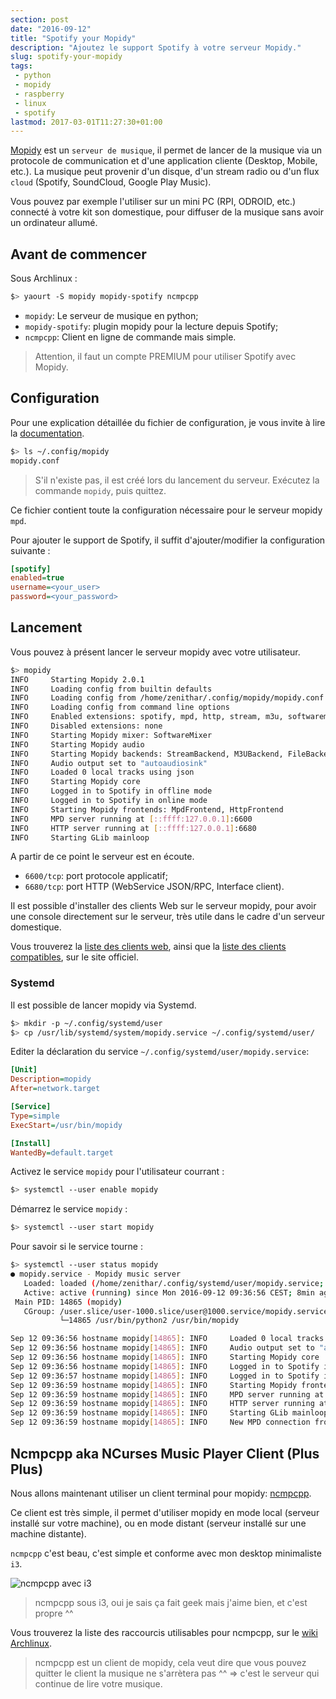 ```yaml
---
section: post
date: "2016-09-12"
title: "Spotify your Mopidy"
description: "Ajoutez le support Spotify à votre serveur Mopidy."
slug: spotify-your-mopidy
tags:
 - python
 - mopidy
 - raspberry
 - linux
 - spotify
lastmod: 2017-03-01T11:27:30+01:00
---
```


[Mopidy](https://www.mopidy.com) est un `serveur de musique`, il permet de lancer
de la musique via un protocole de communication et d'une application cliente
(Desktop, Mobile, etc.). La musique peut provenir d'un disque, d'un stream radio
ou d'un flux `cloud` (Spotify, SoundCloud, Google Play Music).

Vous pouvez par exemple l'utiliser sur un mini PC (RPI, ODROID, etc.) connecté
à votre kit son domestique, pour diffuser de la musique sans avoir un ordinateur
allumé.

## Avant de commencer

Sous Archlinux :

```sh
$> yaourt -S mopidy mopidy-spotify ncmpcpp
```

  * `mopidy`: Le serveur de musique en python;
  * `mopidy-spotify`: plugin mopidy pour la lecture depuis Spotify;
  * `ncmpcpp`: Client en ligne de commande mais simple.

  > Attention, il faut un compte PREMIUM pour utiliser Spotify avec Mopidy.

## Configuration

Pour une explication détaillée du fichier de configuration, je vous invite à
lire la [documentation](https://docs.mopidy.com/en/latest/config/).

```sh
$> ls ~/.config/mopidy
mopidy.conf
```
  > S'il n'existe pas, il est créé lors du lancement du serveur. Exécutez la
  > commande `mopidy`, puis quittez.

Ce fichier contient toute la configuration nécessaire pour le serveur mopidy
`mpd`.


Pour ajouter le support de Spotify, il suffit d'ajouter/modifier la
configuration suivante :
```ini
[spotify]
enabled=true
username=<your_user>
password=<your_password>
```

## Lancement

Vous pouvez à présent lancer le serveur mopidy avec votre utilisateur.

```sh
$> mopidy
INFO     Starting Mopidy 2.0.1
INFO     Loading config from builtin defaults
INFO     Loading config from /home/zenithar/.config/mopidy/mopidy.conf
INFO     Loading config from command line options
INFO     Enabled extensions: spotify, mpd, http, stream, m3u, softwaremixer, file, local
INFO     Disabled extensions: none
INFO     Starting Mopidy mixer: SoftwareMixer
INFO     Starting Mopidy audio
INFO     Starting Mopidy backends: StreamBackend, M3UBackend, FileBackend, LocalBackend, SpotifyBackend
INFO     Audio output set to "autoaudiosink"
INFO     Loaded 0 local tracks using json
INFO     Starting Mopidy core
INFO     Logged in to Spotify in offline mode
INFO     Logged in to Spotify in online mode
INFO     Starting Mopidy frontends: MpdFrontend, HttpFrontend
INFO     MPD server running at [::ffff:127.0.0.1]:6600
INFO     HTTP server running at [::ffff:127.0.0.1]:6680
INFO     Starting GLib mainloop
```

A partir de ce point le serveur est en écoute.

  * `6600/tcp`: port protocole applicatif;
  * `6680/tcp`: port HTTP (WebService JSON/RPC, Interface client).

Il est possible d'installer des clients Web sur le serveur mopidy, pour avoir
une console directement sur le serveur, très utile dans le cadre d'un serveur
domestique.

Vous trouverez la [liste des clients web](https://docs.mopidy.com/en/latest/ext/web/),
ainsi que la [liste des clients compatibles](https://docs.mopidy.com/en/latest/clients/mpd/),
sur le site officiel.

### Systemd

Il est possible de lancer mopidy via Systemd.

```sh
$> mkdir -p ~/.config/systemd/user
$> cp /usr/lib/systemd/system/mopidy.service ~/.config/systemd/user/
```

Editer la déclaration du service `~/.config/systemd/user/mopidy.service`:
```ini
[Unit]
Description=mopidy
After=network.target

[Service]
Type=simple
ExecStart=/usr/bin/mopidy

[Install]
WantedBy=default.target
```

Activez le service `mopidy` pour l'utilisateur courrant :
```sh
$> systemctl --user enable mopidy
```

Démarrez le service `mopidy` :
```sh
$> systemctl --user start mopidy
```

Pour savoir si le service tourne :
```sh
$> systemctl --user status mopidy
● mopidy.service - Mopidy music server
   Loaded: loaded (/home/zenithar/.config/systemd/user/mopidy.service; disabled; vendor preset: enabled)
   Active: active (running) since Mon 2016-09-12 09:36:56 CEST; 8min ago
 Main PID: 14865 (mopidy)
   CGroup: /user.slice/user-1000.slice/user@1000.service/mopidy.service
           └─14865 /usr/bin/python2 /usr/bin/mopidy

Sep 12 09:36:56 hostname mopidy[14865]: INFO     Loaded 0 local tracks using json
Sep 12 09:36:56 hostname mopidy[14865]: INFO     Audio output set to "autoaudiosink"
Sep 12 09:36:56 hostname mopidy[14865]: INFO     Starting Mopidy core
Sep 12 09:36:56 hostname mopidy[14865]: INFO     Logged in to Spotify in offline mode
Sep 12 09:36:57 hostname mopidy[14865]: INFO     Logged in to Spotify in online mode
Sep 12 09:36:59 hostname mopidy[14865]: INFO     Starting Mopidy frontends: MpdFrontend, HttpFrontend
Sep 12 09:36:59 hostname mopidy[14865]: INFO     MPD server running at [::ffff:127.0.0.1]:6600
Sep 12 09:36:59 hostname mopidy[14865]: INFO     HTTP server running at [::ffff:127.0.0.1]:6680
Sep 12 09:36:59 hostname mopidy[14865]: INFO     Starting GLib mainloop
Sep 12 09:36:59 hostname mopidy[14865]: INFO     New MPD connection from [::ffff:127.0.0.1]:60548
```

## Ncmpcpp aka NCurses Music Player Client (Plus Plus)

Nous allons maintenant utiliser un client terminal pour mopidy: [ncmpcpp](http://rybczak.net/ncmpcpp/).

Ce client est très simple, il permet d'utiliser mopidy en mode local (serveur
installé sur votre machine), ou en mode distant (serveur installé sur une machine
distante).

`ncmpcpp` c'est beau, c'est simple et conforme avec mon desktop minimaliste `i3`.

![ncmpcpp avec i3](/images/articles/2016/ncmpcpp.png)

  > ncmpcpp sous i3, oui je sais ça fait geek mais j'aime bien, et c'est propre ^^

Vous trouverez la liste des raccourcis utilisables pour ncmpcpp, sur le
[wiki Archlinux](https://wiki.archlinux.org/index.php/ncmpcpp).

  > ncmpcpp est un client de mopidy, cela veut dire que vous pouvez quitter le
  client la musique ne s'arrètera pas ^^ => c'est le serveur qui continue de
  lire votre musique.
